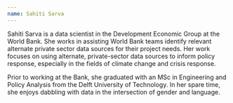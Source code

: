 ```yaml
---
name: Sahiti Sarva
---
```

Sahiti Sarva is a data scientist in the Development Economic Group at the World Bank. She works in assisting World Bank teams identify relevant alternate private sector data sources for their project needs. Her work focuses on using alternate, private-sector data sources to inform policy response, especially in the fields of climate change and crisis response.

Prior to working at the Bank, she graduated with an MSc in Engineering and Policy Analysis from the Delft University of Technology. In her spare time, she enjoys dabbling with data in the intersection of gender and language.
